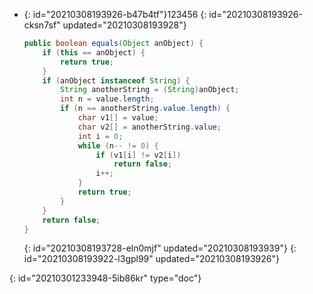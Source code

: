 - {: id="20210308193926-b47b4tf"}123456
  {: id="20210308193926-cksn7sf" updated="20210308193928"}

  ```java
  public boolean equals(Object anObject) {
      if (this == anObject) {
          return true;
      }
      if (anObject instanceof String) {
          String anotherString = (String)anObject;
          int n = value.length;
          if (n == anotherString.value.length) {
              char v1[] = value;
              char v2[] = anotherString.value;
              int i = 0;
              while (n-- != 0) {
                  if (v1[i] != v2[i])
                      return false;
                  i++;
              }
              return true;
          }
      }
      return false;
  }
  ```
  {: id="20210308193728-eln0mjf" updated="20210308193939"}
{: id="20210308193922-l3gpl99" updated="20210308193926"}


{: id="20210301233948-5ib86kr" type="doc"}
